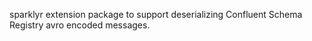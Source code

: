 sparklyr extension package to support deserializing Confluent Schema Registry avro encoded messages.
